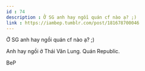 ```yaml
---
id : 74
description : Ở SG anh hay ngồi quán cf nào ạ? ;)
link : https://iambep.tumblr.com/post/181678700046
---
```


Ở SG anh hay ngồi quán cf nào ạ? ;)

Anh hay ngồi ở Thái Văn Lung. Quán Republic.

BeP
